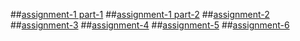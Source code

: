 ##[assignment-1 part-1](https://github.com/tejasai123w/aiml4/blob/main/assignment-1-part-1-.ipynb)
##[assignment-1 part-2](https://github.com/tejasai123w/aiml4/blob/main/assignment-1-part-2.ipynb)
##[assignment-2](https://github.com/tejasai123w/aiml4/blob/main/assignment-2.ipynb)
##[assignment-3](https://github.com/tejasai123w/aiml4/blob/main/assignment-3.ipynb)
##[assignment-4](https://github.com/tejasai123w/aiml4/blob/main/assignment-4.ipynb)
##[assignment-5](https://github.com/tejasai123w/aiml4/blob/main/assignment5.ipynb)
##[assignment-6](https://github.com/tejasai123w/aiml4/blob/main/assignment6.ipynb)


